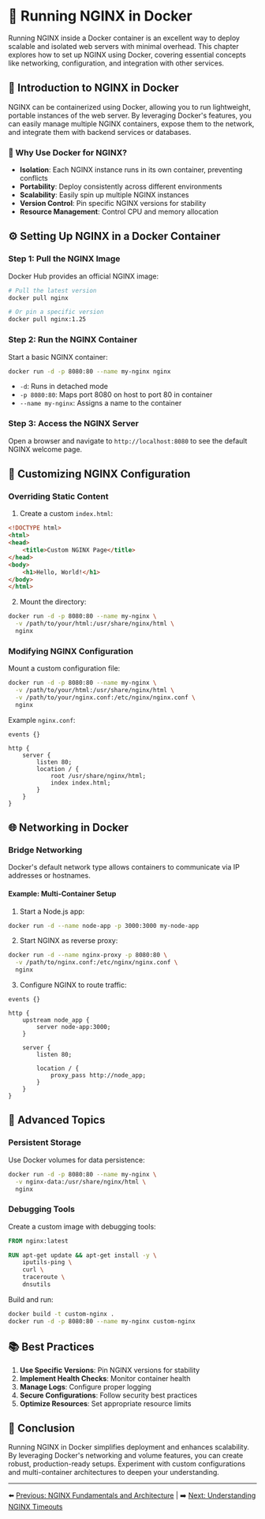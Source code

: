 # 🐳 Running NGINX in Docker

Running NGINX inside a Docker container is an excellent way to deploy scalable and isolated web servers with minimal overhead. This chapter explores how to set up NGINX using Docker, covering essential concepts like networking, configuration, and integration with other services.

## 🚀 Introduction to NGINX in Docker

NGINX can be containerized using Docker, allowing you to run lightweight, portable instances of the web server. By leveraging Docker's features, you can easily manage multiple NGINX containers, expose them to the network, and integrate them with backend services or databases.

### 🤔 Why Use Docker for NGINX?
- **Isolation**: Each NGINX instance runs in its own container, preventing conflicts
- **Portability**: Deploy consistently across different environments
- **Scalability**: Easily spin up multiple NGINX instances
- **Version Control**: Pin specific NGINX versions for stability
- **Resource Management**: Control CPU and memory allocation

## ⚙️ Setting Up NGINX in a Docker Container

### Step 1: Pull the NGINX Image
Docker Hub provides an official NGINX image:
```bash
# Pull the latest version
docker pull nginx

# Or pin a specific version
docker pull nginx:1.25
```

### Step 2: Run the NGINX Container
Start a basic NGINX container:
```bash
docker run -d -p 8080:80 --name my-nginx nginx
```
- `-d`: Runs in detached mode
- `-p 8080:80`: Maps port 8080 on host to port 80 in container
- `--name my-nginx`: Assigns a name to the container

### Step 3: Access the NGINX Server
Open a browser and navigate to `http://localhost:8080` to see the default NGINX welcome page.

## 🔧 Customizing NGINX Configuration

### Overriding Static Content
1. Create a custom `index.html`:
```html
<!DOCTYPE html>
<html>
<head>
    <title>Custom NGINX Page</title>
</head>
<body>
    <h1>Hello, World!</h1>
</body>
</html>
```

2. Mount the directory:
```bash
docker run -d -p 8080:80 --name my-nginx \
  -v /path/to/your/html:/usr/share/nginx/html \
  nginx
```

### Modifying NGINX Configuration
Mount a custom configuration file:
```bash
docker run -d -p 8080:80 --name my-nginx \
  -v /path/to/your/html:/usr/share/nginx/html \
  -v /path/to/your/nginx.conf:/etc/nginx/nginx.conf \
  nginx
```

Example `nginx.conf`:
```nginx
events {}

http {
    server {
        listen 80;
        location / {
            root /usr/share/nginx/html;
            index index.html;
        }
    }
}
```

## 🌐 Networking in Docker

### Bridge Networking
Docker's default network type allows containers to communicate via IP addresses or hostnames.

#### Example: Multi-Container Setup
1. Start a Node.js app:
```bash
docker run -d --name node-app -p 3000:3000 my-node-app
```

2. Start NGINX as reverse proxy:
```bash
docker run -d --name nginx-proxy -p 8080:80 \
  -v /path/to/nginx.conf:/etc/nginx/nginx.conf \
  nginx
```

3. Configure NGINX to route traffic:
```nginx
events {}

http {
    upstream node_app {
        server node-app:3000;
    }

    server {
        listen 80;

        location / {
            proxy_pass http://node_app;
        }
    }
}
```

## 🚀 Advanced Topics

### Persistent Storage
Use Docker volumes for data persistence:
```bash
docker run -d -p 8080:80 --name my-nginx \
  -v nginx-data:/usr/share/nginx/html \
  nginx
```

### Debugging Tools
Create a custom image with debugging tools:
```Dockerfile
FROM nginx:latest

RUN apt-get update && apt-get install -y \
    iputils-ping \
    curl \
    traceroute \
    dnsutils
```

Build and run:
```bash
docker build -t custom-nginx .
docker run -d -p 8080:80 --name my-nginx custom-nginx
```

## 📚 Best Practices

1. **Use Specific Versions**: Pin NGINX versions for stability
2. **Implement Health Checks**: Monitor container health
3. **Manage Logs**: Configure proper logging
4. **Secure Configurations**: Follow security best practices
5. **Optimize Resources**: Set appropriate resource limits

## 🎯 Conclusion

Running NGINX in Docker simplifies deployment and enhances scalability. By leveraging Docker's networking and volume features, you can create robust, production-ready setups. Experiment with custom configurations and multi-container architectures to deepen your understanding.

---

⬅️ [Previous: NGINX Fundamentals and Architecture](./01-nginx-fundamentals.md) | ➡️ [Next: Understanding NGINX Timeouts](./03-nginx-timeouts.md) 